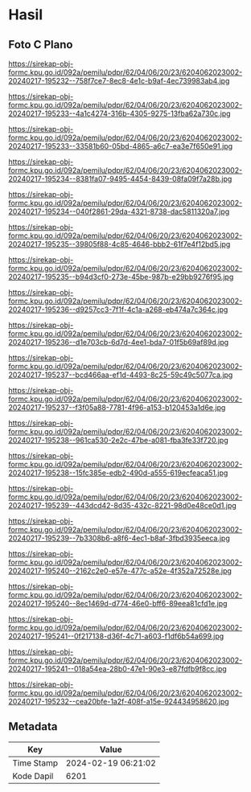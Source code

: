# Hasil

## Foto C Plano

https://sirekap-obj-formc.kpu.go.id/092a/pemilu/pdpr/62/04/06/20/23/6204062023002-20240217-195232--758f7ce7-8ec8-4e1c-b9af-4ec739983ab4.jpg

https://sirekap-obj-formc.kpu.go.id/092a/pemilu/pdpr/62/04/06/20/23/6204062023002-20240217-195233--4a1c4274-316b-4305-9275-13fba62a730c.jpg

https://sirekap-obj-formc.kpu.go.id/092a/pemilu/pdpr/62/04/06/20/23/6204062023002-20240217-195233--33581b60-05bd-4865-a6c7-ea3e7f650e91.jpg

https://sirekap-obj-formc.kpu.go.id/092a/pemilu/pdpr/62/04/06/20/23/6204062023002-20240217-195234--8381fa07-9495-4454-8439-08fa09f7a28b.jpg

https://sirekap-obj-formc.kpu.go.id/092a/pemilu/pdpr/62/04/06/20/23/6204062023002-20240217-195234--040f2861-29da-4321-8738-dac5811320a7.jpg

https://sirekap-obj-formc.kpu.go.id/092a/pemilu/pdpr/62/04/06/20/23/6204062023002-20240217-195235--39805f88-4c85-4646-bbb2-61f7e4f12bd5.jpg

https://sirekap-obj-formc.kpu.go.id/092a/pemilu/pdpr/62/04/06/20/23/6204062023002-20240217-195235--b94d3cf0-273e-45be-987b-e29bb9276f95.jpg

https://sirekap-obj-formc.kpu.go.id/092a/pemilu/pdpr/62/04/06/20/23/6204062023002-20240217-195236--d9257cc3-7f1f-4c1a-a268-eb474a7c364c.jpg

https://sirekap-obj-formc.kpu.go.id/092a/pemilu/pdpr/62/04/06/20/23/6204062023002-20240217-195236--d1e703cb-6d7d-4ee1-bda7-01f5b69af89d.jpg

https://sirekap-obj-formc.kpu.go.id/092a/pemilu/pdpr/62/04/06/20/23/6204062023002-20240217-195237--bcd466aa-ef1d-4493-8c25-59c49c5077ca.jpg

https://sirekap-obj-formc.kpu.go.id/092a/pemilu/pdpr/62/04/06/20/23/6204062023002-20240217-195237--f3f05a88-7781-4f96-a153-b120453a1d6e.jpg

https://sirekap-obj-formc.kpu.go.id/092a/pemilu/pdpr/62/04/06/20/23/6204062023002-20240217-195238--961ca530-2e2c-47be-a081-fba3fe33f720.jpg

https://sirekap-obj-formc.kpu.go.id/092a/pemilu/pdpr/62/04/06/20/23/6204062023002-20240217-195238--15fc385e-edb2-490d-a555-619ecfeaca51.jpg

https://sirekap-obj-formc.kpu.go.id/092a/pemilu/pdpr/62/04/06/20/23/6204062023002-20240217-195239--443dcd42-8d35-432c-8221-98d0e48ce0d1.jpg

https://sirekap-obj-formc.kpu.go.id/092a/pemilu/pdpr/62/04/06/20/23/6204062023002-20240217-195239--7b3308b6-a8f6-4ec1-b8af-3fbd3935eeca.jpg

https://sirekap-obj-formc.kpu.go.id/092a/pemilu/pdpr/62/04/06/20/23/6204062023002-20240217-195240--2162c2e0-e57e-477c-a52e-4f352a72528e.jpg

https://sirekap-obj-formc.kpu.go.id/092a/pemilu/pdpr/62/04/06/20/23/6204062023002-20240217-195240--8ec1469d-d774-46e0-bff6-89eea81cfd1e.jpg

https://sirekap-obj-formc.kpu.go.id/092a/pemilu/pdpr/62/04/06/20/23/6204062023002-20240217-195241--0f217138-d36f-4c71-a603-f1df6b54a699.jpg

https://sirekap-obj-formc.kpu.go.id/092a/pemilu/pdpr/62/04/06/20/23/6204062023002-20240217-195241--018a54ea-28b0-47e1-90e3-e87fdfb9f8cc.jpg

https://sirekap-obj-formc.kpu.go.id/092a/pemilu/pdpr/62/04/06/20/23/6204062023002-20240217-195232--cea20bfe-1a2f-408f-a15e-924434958620.jpg


## Metadata

| Key        | Value               |
| ---------- | ------------------- |
| Time Stamp | 2024-02-19 06:21:02 |
| Kode Dapil | 6201                |



